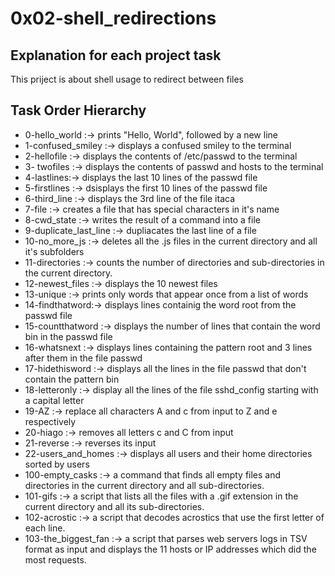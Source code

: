 # 0x02-shell_redirections
## Explanation for each project task 
This priject is about shell usage to redirect between files
## Task Order Hierarchy 
* 0-hello_world :-> prints "Hello, World", followed by a new line
* 1-confused_smiley :-> displays a confused smiley to the terminal
* 2-hellofile :-> displays the contents of /etc/passwd to the terminal
* 3- twofiles :-> displays the contents of passwd and hosts to the terminal
* 4-lastlines:-> displays the last 10 lines of the passwd file
* 5-firstlines :-> dsisplays the first 10 lines of the passwd file
* 6-third_line :-> displays the 3rd line of the file itaca
* 7-file :-> creates a file that has special characters in it's name
* 8-cwd_state :-> writes the result of a command into a file
* 9-duplicate_last_line :-> dupliacates the last line of a file
* 10-no_more_js :-> deletes all the .js files in the current directory and all it's subfolders
* 11-directories :-> counts the number of directories and sub-directories in the current directory.
* 12-newest_files :-> displays the 10 newest files
* 13-unique :-> prints only words that appear once from a list of words
* 14-findthatword:-> displays lines containig the word root from the passwd file
* 15-countthatword :-> displays the number of lines that contain the word bin in the passwd file
* 16-whatsnext :-> displays lines containing the pattern root and 3 lines after them in the file passwd
* 17-hidethisword :-> displays all the lines in the file passwd that don't contain the pattern bin
* 18-letteronly :-> display all the lines of the file sshd_config starting with a capital letter
* 19-AZ :-> replace all characters A and c from input to Z and e respectively
* 20-hiago :-> removes all letters c and C from input
* 21-reverse :-> reverses its input
* 22-users_and_homes :-> displays all users and their home directories sorted by users
* 100-empty_casks :-> a command that finds all empty files and directories in the current directory and all sub-directories.
* 101-gifs :-> a script that lists all the files with a .gif extension in the current directory and all its sub-directories.
* 102-acrostic :-> a script that decodes acrostics that use the first letter of each line.
* 103-the_biggest_fan :-> a script that parses web servers logs in TSV format as input and displays the 11 hosts or IP addresses which did the most requests.
